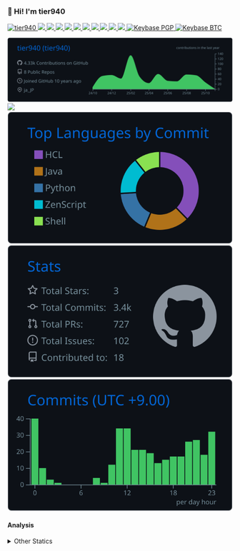 ### 👋 Hi! I'm tier940

<p align="left"> 
  <a href="https://github.com/tier940/tier940/">
    <img src="https://komarev.com/ghpvc/?username=tier940" alt="tier940" />
  </a>
  <a href="http://twitter.com/tier940">
    <img height="20" src="https://img.shields.io/twitter/follow/tier940?label=Twitter&logo=twitter&style=flat" />
  </a>
  <a href="https://github.com/tier940">
    <img height="20" src="https://img.shields.io/github/followers/tier940?label=follow&logo=github&style=flat" />
  </a>
  <a href="https://www.reddit.com/user/tier940">
    <img height="20" src="https://img.shields.io/reddit/user-karma/combined/tier940?label=Reddit&logo=reddit&style=flat" />
  </a>
  <a href="https://stackoverflow.com/users/17317833/tier940">
    <img height="20" src="https://img.shields.io/stackexchange/stackoverflow/r/17317833?label=StackOverflow&logo=stack-overflow&style=flat" />
  </a>
  <a href="https://zenn.dev/tier940">
    <img height="20" src="https://zenn.badge.nikaera.com/s/tier940/likes" />
  </a>
  <a href="https://zenn.dev/tier940">
    <img height="20" src="https://zenn.badge.nikaera.com/s/tier940/followers" />
  </a>
  <a href="https://zenn.dev/tier940">
    <img height="20" src="https://zenn.badge.nikaera.com/s/tier940/articles" />
  </a>
  <a href="http://qiita.com/tier940">
    <img height="20" src="https://qiita-badge.apiapi.app/s/tier940/posts.svg" />
  </a>
  <a href="http://qiita.com/tier940">
    <img height="20" src="https://qiita-badge.apiapi.app/s/tier940/contributions.svg" />
  </a>
  <a href="https://github.com/tier940/tier940/">
    <img height="20" src="https://github.com/tier940/tier940/actions/workflows/main.yml/badge.svg" />
  </a>
  <a href="https://keybase.io/tier940">
    <img alt="Keybase PGP" src="https://img.shields.io/keybase/pgp/tier940">
  </a>
  <a href="https://keybase.io/tier940">
    <img alt="Keybase BTC" src="https://img.shields.io/keybase/btc/tier940">
  </a>
</p>

[![](https://raw.githubusercontent.com/tier940/tier940/main/profile-summary-card-output/github_dark/0-profile-details.svg)](https://github.com/vn7n24fzkq/github-profile-summary-cards)
[![](https://raw.githubusercontent.com/tier940/tier940/main/profile-summary-card-output/github_dark/1-repos-per-language.svg)](https://github.com/vn7n24fzkq/github-profile-summary-cards) [![](https://raw.githubusercontent.com/tier940/tier940/main/profile-summary-card-output/github_dark/2-most-commit-language.svg)](https://github.com/vn7n24fzkq/github-profile-summary-cards)
[![](https://raw.githubusercontent.com/tier940/tier940/main/profile-summary-card-output/github_dark/3-stats.svg)](https://github.com/vn7n24fzkq/github-profile-summary-cards) [![](https://raw.githubusercontent.com/tier940/tier940/main/profile-summary-card-output/github_dark/4-productive-time.svg)](https://github.com/vn7n24fzkq/github-profile-summary-cards)


#### Analysis
<!-- <img height="150" src="https://github.com/tier940/tier940/blob/master/images/stat.svg" alt="Alternative Text"/> -->

<details>
  <summary>Other Statics</summary>
  <!--START_SECTION:waka-->
![Code Time](http://img.shields.io/badge/Code%20Time-4%2C305%20hrs%2057%20mins-blue)

**🐱 My GitHub Data** 

> 📦 34.5 kB Used in GitHub's Storage 
 > 
> 💼 Opted to Hire
 > 
> 📜 8 Public Repositories 
 > 
> 🔑 5 Private Repositories 
 > 
**I'm an Early 🐤** 

```text
🌞 Morning                2481 commits        ████░░░░░░░░░░░░░░░░░░░░░   16.25 % 
🌆 Daytime                5608 commits        █████████░░░░░░░░░░░░░░░░   36.73 % 
🌃 Evening                5599 commits        █████████░░░░░░░░░░░░░░░░   36.67 % 
🌙 Night                  1581 commits        ███░░░░░░░░░░░░░░░░░░░░░░   10.35 % 
```
📅 **I'm Most Productive on Saturday** 

```text
Monday                   1501 commits        ██░░░░░░░░░░░░░░░░░░░░░░░   09.83 % 
Tuesday                  2504 commits        ████░░░░░░░░░░░░░░░░░░░░░   16.40 % 
Wednesday                1871 commits        ███░░░░░░░░░░░░░░░░░░░░░░   12.25 % 
Thursday                 1616 commits        ███░░░░░░░░░░░░░░░░░░░░░░   10.58 % 
Friday                   2134 commits        ███░░░░░░░░░░░░░░░░░░░░░░   13.98 % 
Saturday                 2866 commits        █████░░░░░░░░░░░░░░░░░░░░   18.77 % 
Sunday                   2777 commits        █████░░░░░░░░░░░░░░░░░░░░   18.19 % 
```


📊 **This Week I Spent My Time On** 

```text
🕑︎ Time Zone: Asia/Tokyo

💬 Programming Languages: 
Other                    31 hrs 27 mins      ███████████████████░░░░░░   74.82 % 
Java                     7 hrs 52 mins       █████░░░░░░░░░░░░░░░░░░░░   18.71 % 
JSON                     44 mins             ░░░░░░░░░░░░░░░░░░░░░░░░░   01.75 % 
Markdown                 31 mins             ░░░░░░░░░░░░░░░░░░░░░░░░░   01.24 % 
Gradle                   17 mins             ░░░░░░░░░░░░░░░░░░░░░░░░░   00.68 % 

🔥 Editors: 
Edge                     30 hrs 23 mins      ██████████████████░░░░░░░   72.28 % 
IntelliJ IDEA            9 hrs 20 mins       ██████░░░░░░░░░░░░░░░░░░░   22.21 % 
VS Code                  1 hr 17 mins        █░░░░░░░░░░░░░░░░░░░░░░░░   03.06 % 
Chrome                   1 hr 1 min          █░░░░░░░░░░░░░░░░░░░░░░░░   02.45 % 

💻 Operating System: 
Windows                  41 hrs              ████████████████████████░   97.55 % 
Unknown OS               1 hr 1 min          █░░░░░░░░░░░░░░░░░░░░░░░░   02.45 % 
```

**I Mostly Code in Java** 

```text
Java                     14 repos            ████████████░░░░░░░░░░░░░   48.28 % 
ZenScript                3 repos             ███░░░░░░░░░░░░░░░░░░░░░░   10.34 % 
Python                   2 repos             ██░░░░░░░░░░░░░░░░░░░░░░░   06.90 % 
Astro                    1 repo              █░░░░░░░░░░░░░░░░░░░░░░░░   03.45 % 
HTML                     1 repo              █░░░░░░░░░░░░░░░░░░░░░░░░   03.45 % 
```



**Timeline**

![Lines of Code chart](https://raw.githubusercontent.com/tier940/tier940/main/assets/bar_graph.png)


 Last Updated on 16/08/2024 01:21:23 UTC
<!--END_SECTION:waka-->
</details>
